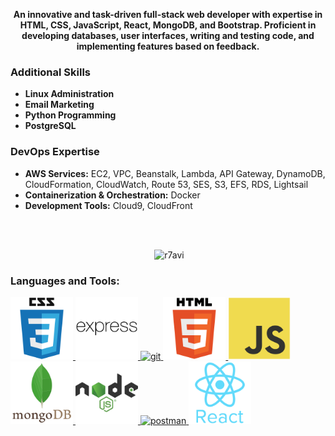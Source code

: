 <div align="center">

<p><strong>An innovative and task-driven full-stack web developer with expertise in HTML, CSS, JavaScript, React, MongoDB, and Bootstrap. Proficient in developing databases, user interfaces, writing and testing code, and implementing features based on feedback.</strong></p>
</div>
<div align="left">

<h3>Additional Skills</h3>

<ul>
  <li><strong>Linux Administration</strong></li>
  <li><strong>Email Marketing</strong></li>
  <li><strong>Python Programming</strong></li>
  <li><strong>PostgreSQL</strong></li>
</ul>

<h3>DevOps Expertise</h3>

<ul>
  <li><strong>AWS Services:</strong> EC2, VPC, Beanstalk, Lambda, API Gateway, DynamoDB, CloudFormation, CloudWatch, Route 53, SES, S3, EFS, RDS, Lightsail</li>
  <li><strong>Containerization & Orchestration:</strong> Docker</li>
  <li><strong>Development Tools:</strong> Cloud9, CloudFront</li>
</ul>
<br/>
</div>

<br/>

<div align="center"> 
<p>&nbsp;<img src="https://github-readme-stats.vercel.app/api?username=r7avi&show_icons=true&locale=en" alt="r7avi" /></p>
</div>  

<h3 align="left">Languages and Tools:</h3>
<p align="left"> <a href="https://www.w3schools.com/css/" target="_blank" rel="noreferrer"> <img src="https://raw.githubusercontent.com/devicons/devicon/master/icons/css3/css3-original-wordmark.svg" alt="css3" width="100" height="100"/> </a> <a href="https://expressjs.com" target="_blank" rel="noreferrer"> <img src="https://raw.githubusercontent.com/devicons/devicon/master/icons/express/express-original-wordmark.svg" alt="express" width="100" height="100"/> </a> <a href="https://git-scm.com/" target="_blank" rel="noreferrer"> <img src="https://www.vectorlogo.zone/logos/git-scm/git-scm-icon.svg" alt="git" width="100" height="100"/> </a> <a href="https://www.w3.org/html/" target="_blank" rel="noreferrer"> <img src="https://raw.githubusercontent.com/devicons/devicon/master/icons/html5/html5-original-wordmark.svg" alt="html5" width="100" height="100"/> </a> <a href="https://developer.mozilla.org/en-US/docs/Web/JavaScript" target="_blank" rel="noreferrer"> <img src="https://raw.githubusercontent.com/devicons/devicon/master/icons/javascript/javascript-original.svg" alt="javascript" width="100" height="100"/> </a> <a href="https://www.mongodb.com/" target="_blank" rel="noreferrer"> <img src="https://raw.githubusercontent.com/devicons/devicon/master/icons/mongodb/mongodb-original-wordmark.svg" alt="mongodb" width="100" height="100"/> </a> <a href="https://nodejs.org" target="_blank" rel="noreferrer"> <img src="https://raw.githubusercontent.com/devicons/devicon/master/icons/nodejs/nodejs-original-wordmark.svg" alt="nodejs" width="100" height="100"/> </a> <a href="https://postman.com" target="_blank" rel="noreferrer"> <img src="https://www.vectorlogo.zone/logos/getpostman/getpostman-icon.svg" alt="postman" width="100" height="100"/> </a> <a href="https://reactjs.org/" target="_blank" rel="noreferrer"> <img src="https://raw.githubusercontent.com/devicons/devicon/master/icons/react/react-original-wordmark.svg" alt="react" width="100" height="100"/> </a> </p>
